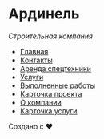# Ардинель

_Строительная компания_

- [Главная](https://iserejatoje.github.io/ardinel/frontpage.html)
- [Контакты](https://iserejatoje.github.io/ardinel/contacts.html)
- [Аренда спецтехники](https://iserejatoje.github.io/ardinel/rent.html)
- [Услуги](https://iserejatoje.github.io/ardinel/services.html)
- [Выполненные работы](https://iserejatoje.github.io/ardinel/projects.html)
- [Карточка проекта](https://iserejatoje.github.io/ardinel/project.html)
- [О компании](https://iserejatoje.github.io/ardinel/about.html)
- [Карточка услуги](https://iserejatoje.github.io/ardinel/service.html)

Создано с ❤